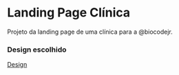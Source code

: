 # Landing Page Clínica
Projeto da landing page de uma clínica para a @biocodejr.

### Design escolhido
[Design](https://dribbble.com/shots/21103043-Website-UI)
